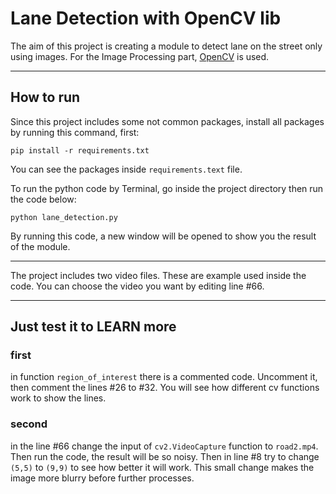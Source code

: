 
# Lane Detection with OpenCV lib

The aim of this project is creating a module to detect lane on the street only using images. For the Image Processing part, [OpenCV](https://opencv.org/) is used. 

-----

## How to run
Since this project includes some not common packages,  install all packages by running this command, first: 
```
pip install -r requirements.txt
```
You can see the packages inside ```requirements.text``` file. 

To run the python code by Terminal, go inside the project directory then run the code below: 
```
python lane_detection.py
```
By running this code, a new window will be opened to show you the result of the module.

-----
The project includes two video files. These are example used inside the code. You can choose the video you want by editing line #66.

-----

## Just test it to LEARN more 
### first
in function ```region_of_interest``` there is a commented code. Uncomment it, then comment the lines #26 to #32. You will see how different cv functions work to show the lines.

### second
in the line #66 change the input of ```cv2.VideoCapture``` function to ```road2.mp4```. Then run the code, the result will be so noisy. 
Then in line #8 try to change ```(5,5)``` to ```(9,9)``` to see how better it will work. This small change makes the image more blurry before further processes. 
